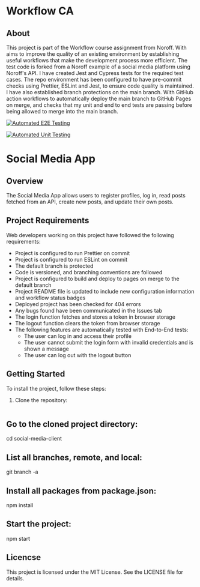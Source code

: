 # Workflow CA



## **About** <a id="about"></a>

This project is part of the Workflow course assignment from Noroff. With aims to improve the quality of an existing environment by establishing useful workflows that make the development process more efficient. The test code is forked from a Noroff example of a social media platform using Noroff's API. I have created Jest and Cypress tests for the required test cases. The repo environment has been configured to have pre-commit checks using Prettier, ESLint and Jest, to ensure code quality is maintained. I have also established branch protections on the main branch. With GitHub action workflows to automatically deploy the main branch to GitHub Pages on merge, and checks that my unit and end to end tests are passing before being allowed to merge into the main branch.

[![Automated E2E Testing](https://github.com/Bavy89/social-media-client/actions/workflows/e2e-test.yml/badge.svg)](https://github.com/Bavy89/social-media-client/actions/workflows/e2e-test.yml)


[![Automated Unit Testing](https://github.com/Bavy89/social-media-client/actions/workflows/unit-test.yml/badge.svg?branch=workflow)](https://github.com/Bavy89/social-media-client/actions/workflows/unit-test.yml)


# Social Media App

## Overview

The Social Media App allows users to register profiles, log in, read posts fetched from an API, create new posts, and update their own posts.

## Project Requirements

Web developers working on this project have followed the following requirements:

- Project is configured to run Prettier on commit
- Project is configured to run ESLint on commit
- The default branch is protected
- Code is versioned, and branching conventions are followed
- Project is configured to build and deploy to pages on merge to the default branch
- Project README file is updated to include new configuration information and workflow status badges
- Deployed project has been checked for 404 errors
- Any bugs found have been communicated in the Issues tab
- The login function fetches and stores a token in browser storage
- The logout function clears the token from browser storage
- The following features are automatically tested with End-to-End tests:
  - The user can log in and access their profile
  - The user cannot submit the login form with invalid credentials and is shown a message
  - The user can log out with the logout button

## Getting Started

To install the project, follow these steps:

1. Clone the repository:

   ```bash
   ```

## Go to the cloned project directory:

cd social-media-client

## List all branches, remote, and local:

git branch -a

## Install all packages from package.json:

npm install

## Start the project:

npm start

## Licencse

This project is licensed under the MIT License. See the LICENSE file for details.
